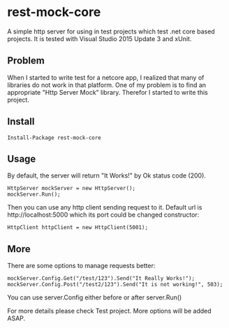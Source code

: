 # rest-mock-core
A simple http server for using in test projects which test .net core based projects.
It is tested with Visual Studio 2015 Update 3 and xUnit.

## Problem
When I started to write test for a netcore app, I realized that many of libraries do not work in that platform.
One of my problem is to find an appropriate "Http Server Mock" library. Therefor I started to write this project.

## Install
```
Install-Package rest-mock-core
```
## Usage
By default, the server will return "It Works!" by Ok status code (200).

```
HttpServer mockServer = new HttpServer();
mockServer.Run();
```
Then you can use any http client sending request to it.
Default url is http://localhost:5000 which its port could be changed constructor:

```
HttpClient httpClient = new HttpClient(5001);
```


## More
There are some options to manage requests better:
```
mockServer.Config.Get("/test/123").Send("It Really Works!");
mockServer.Config.Post("/test2/123").Send("It is not working!", 503);
```
You can use server.Config either before or after server.Run()

For more details please check Test project.
More options will be added ASAP.



